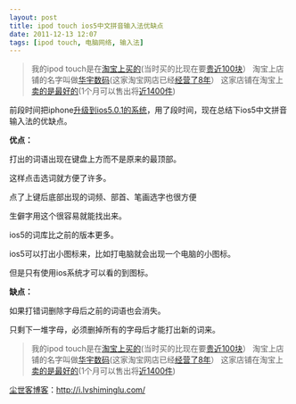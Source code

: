 ```yaml
---
layout: post
title: ipod touch ios5中文拼音输入法优缺点
date: 2011-12-13 12:07
tags: [ipod touch, 电脑网络, 输入法]
---
```

<blockquote>我的ipod touch是在<a href="http://s.click.taobao.com/t_8?e=7HZ6jHSTaWQIU5UsM%2FqV11gRrJUAXS5FmAOwg4nvGtk%3D&amp;p=mm_14830273_0_0" target="_blank">淘宝上买的</a>(当时买的比现在要<a href="http://s.click.taobao.com/t_8?e=7HZ6jHSTaWQIU5UsM%2FqV11gRrJUAXS5FmAOwg4nvGtk%3D&amp;p=mm_14830273_0_0" target="_blank">贵近100块</a>）
淘宝上店铺的名字叫做<a href="http://s.click.taobao.com/t_8?e=7HZ6jHSTaWQIU5UsM%2FqV11gRrJUAXS5FmAOwg4nvGtk%3D&amp;p=mm_14830273_0_0" target="_blank">华宇数码</a>(这家淘宝网店已经<a href="http://s.click.taobao.com/t_8?e=7HZ6jHSTaWQIU5UsM%2FqV11gRrJUAXS5FmAOwg4nvGtk%3D&amp;p=mm_14830273_0_0" target="_blank">经营了8年</a>）
这家店铺在淘宝上<a href="http://s.click.taobao.com/t_8?e=7HZ6jHSTaWQIU5UsM%2FqV11gRrJUAXS5FmAOwg4nvGtk%3D&amp;p=mm_14830273_0_0" target="_blank">卖的是最好的</a>(1个月可以售出将<a href="http://s.click.taobao.com/t_8?e=7HZ6jHSTaWQIU5UsM%2FqV11gRrJUAXS5FmAOwg4nvGtk%3D&amp;p=mm_14830273_0_0" target="_blank">近1400件</a>)</blockquote>
前段时间把iphone<a href="http://i.lvshiminglu.com/blog/822.html" target="_blank">升级到ios5.0.1的系统</a>，用了段时间，现在总结下ios5中文拼音输入法的优缺点。

<strong>优点：</strong>

打出的词语出现在键盘上方而不是原来的最顶部。

这样点击选词就方便了许多。

点了上键后底部出现的词频、部首、笔画选字也很方便

生僻字用这个很容易就能找出来。

ios5的词库比之前的版本更多。

ios5可以打出小图标来，比如打电脑就会出现一个电脑的小图标。

但是只有使用ios系统才可以看的到图标。

<strong>缺点：</strong>

如果打错词删除字母后之前的词语也会消失。

只剩下一堆字母，必须删掉所有的字母后才能打出新的词来。
<blockquote>我的ipod touch是在<a href="http://s.click.taobao.com/t_8?e=7HZ6jHSTaWQIU5UsM%2FqV11gRrJUAXS5FmAOwg4nvGtk%3D&amp;p=mm_14830273_0_0" target="_blank">淘宝上买的</a>(当时买的比现在要<a href="http://s.click.taobao.com/t_8?e=7HZ6jHSTaWQIU5UsM%2FqV11gRrJUAXS5FmAOwg4nvGtk%3D&amp;p=mm_14830273_0_0" target="_blank">贵近100块</a>）
淘宝上店铺的名字叫做<a href="http://s.click.taobao.com/t_8?e=7HZ6jHSTaWQIU5UsM%2FqV11gRrJUAXS5FmAOwg4nvGtk%3D&amp;p=mm_14830273_0_0" target="_blank">华宇数码</a>(这家淘宝网店已经<a href="http://s.click.taobao.com/t_8?e=7HZ6jHSTaWQIU5UsM%2FqV11gRrJUAXS5FmAOwg4nvGtk%3D&amp;p=mm_14830273_0_0" target="_blank">经营了8年</a>）
这家店铺在淘宝上<a href="http://s.click.taobao.com/t_8?e=7HZ6jHSTaWQIU5UsM%2FqV11gRrJUAXS5FmAOwg4nvGtk%3D&amp;p=mm_14830273_0_0" target="_blank">卖的是最好的</a>(1个月可以售出将<a href="http://s.click.taobao.com/t_8?e=7HZ6jHSTaWQIU5UsM%2FqV11gRrJUAXS5FmAOwg4nvGtk%3D&amp;p=mm_14830273_0_0" target="_blank">近1400件</a>)</blockquote>


<a href="http://i.lvshiminglu.com/">尘世客博客</a>：<a href="http://i.lvshiminglu.com/">http://i.lvshiminglu.com/</a>

